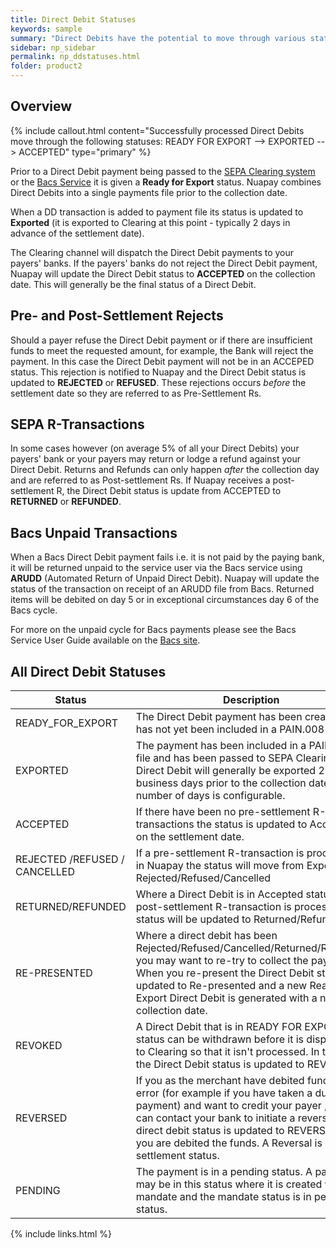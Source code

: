 ```yaml
---
title: Direct Debit Statuses
keywords: sample
summary: "Direct Debits have the potential to move through various statuses; these are described in this section. "
sidebar: np_sidebar
permalink: np_ddstatuses.html
folder: product2
---
```



## Overview

{% include callout.html content="Successfully processed Direct Debits move through the following statuses: READY FOR EXPORT --> EXPORTED --> ACCEPTED" type="primary" %} 

Prior to a Direct Debit payment being passed to the <a href="#" data-toggle="tooltip" data-original-title="{{site.data.glossary.clearing}}">SEPA Clearing system</a> or the <a href="#" data-toggle="tooltip" data-original-title="{{site.data.glossary.bacs-clearing}}">Bacs Service</a> it is given a <b>Ready for Export</b> status. Nuapay combines Direct Debits into a single payments file prior to the collection date. 

When a DD transaction is added to payment file its status is updated to <b>Exported</b> (it is exported to Clearing at this point - typically 2 days in advance of the settlement date).

The Clearing channel will dispatch the Direct Debit payments to your payers' banks. If the payers' banks do not reject the Direct Debit payment, Nuapay will update the Direct Debit status to <b>ACCEPTED</b> on the collection date. This will generally be the final status of a Direct Debit.

## Pre- and Post-Settlement Rejects

Should a payer refuse the Direct Debit payment or if there are insufficient funds to meet the requested amount, for example, the Bank will reject the payment. In this case the Direct Debit payment will not be in an ACCEPED status. This rejection is notified to Nuapay and the Direct Debit status is updated to <b>REJECTED</b> or <b>REFUSED</b>. These rejections occurs <i>before</i> the settlement date so they are referred to as Pre-Settlement Rs.

## SEPA R-Transactions
In some cases however (on average 5% of all your Direct Debits) your payers' bank or your payers may return or lodge a refund against your Direct Debit. Returns and Refunds can only happen <i>after</i> the collection day and are referred to as Post-settlement Rs. If Nuapay receives a post-settlement R, the Direct Debit status is update from ACCEPTED to <b>RETURNED</b> or <b>REFUNDED</b>.

## Bacs Unpaid Transactions
When a Bacs Direct Debit payment fails i.e. it is not paid by the paying bank, it will be returned unpaid to the service user via the Bacs service using **ARUDD** (Automated Return of Unpaid Direct Debit). Nuapay will update the status of the transaction on receipt of an ARUDD file from Bacs. Returned items will be debited on day 5 or in exceptional circumstances day 6 of the Bacs cycle.

For more on the unpaid cycle for Bacs payments please see the Bacs Service User Guide available on the <a href="https://www.bacs.co.uk/" target='_blank'>Bacs site</a>.

## All Direct Debit Statuses

| Status | Description |
|-------|--------|
|READY_FOR_EXPORT | The Direct Debit payment has been created but has not yet been included in a PAIN.008 |
| EXPORTED | The payment has been included in a PAIN.008 file and has been passed to SEPA Clearing. The Direct Debit will generally be exported 2 business days prior to the collection date. The number of days is configurable. |
| ACCEPTED	 | If there have been no pre-settlement R-transactions the status is updated to Accepted on the settlement date. |
| REJECTED /REFUSED / CANCELLED | If a pre-settlement R-transaction is processed in Nuapay the status will move from Exported to Rejected/Refused/Cancelled |
| RETURNED/REFUNDED | Where a Direct Debit is in Accepted status and a post-settlement R-transaction is processed its status will be updated to Returned/Refunded|
| RE-PRESENTED | Where a direct debit has been Rejected/Refused/Cancelled/Returned/Refunded you may want to re-try to collect the payment. When you re-present the Direct Debit status is updated to Re-presented and a new Ready-for-Export Direct Debit is generated with a new collection date.|
|REVOKED| A Direct Debit that is in READY FOR EXPORT status can be withdrawn before it is dispatched to Clearing so that it isn't processed. In this case the Direct Debit status is updated to REVOKED.|
|REVERSED | If you as the merchant have debited funds in error (for example if you have taken a duplicate payment) and want to credit your payer , you can contact your bank to initiate a reversal, The direct debit status is updated to REVERSED and you are debited the funds. A Reversal is a post-settlement status.|
|PENDING|The payment is in a pending status. A payment may be in this status where it is created with a mandate and the mandate status is in pending status. |


{% include links.html %}
